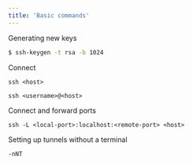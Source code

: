 ```yaml
---
title: 'Basic commands'
---
```

Generating new keys
```bash
$ ssh-keygen -t rsa -b 1024
```

Connect
```
ssh <host>

ssh <username>@<host>
```

Connect and forward ports
```
ssh -L <local-port>:localhost:<remote-port> <host>
```

Setting up tunnels without a terminal
```
-nNT
```
